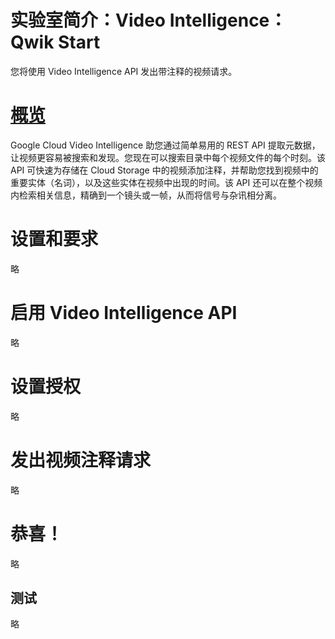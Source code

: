 # 实验室简介：Video Intelligence：Qwik Start
您将使用 Video Intelligence API 发出带注释的视频请求。

# [概览](https://www.cloudskillsboost.google/course_sessions/5373599/labs/377392)
Google Cloud Video Intelligence 助您通过简单易用的 REST API 提取元数据，让视频更容易被搜索和发现。您现在可以搜索目录中每个视频文件的每个时刻。该 API 可快速为存储在 Cloud Storage 中的视频添加注释，并帮助您找到视频中的重要实体（名词），以及这些实体在视频中出现的时间。该 API 还可以在整个视频内检索相关信息，精确到一个镜头或一帧，从而将信号与杂讯相分离。

# 设置和要求
略

# 启用 Video Intelligence API
略

# 设置授权
略

# 发出视频注释请求
略

# 恭喜！
略

## 测试
略
